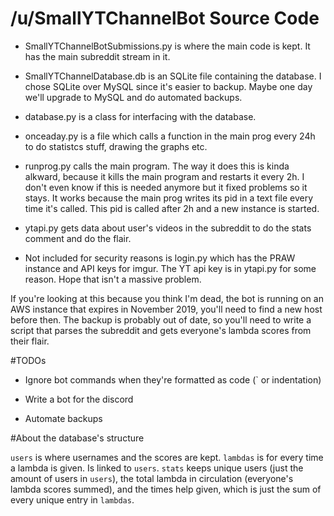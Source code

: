 # /u/SmallYTChannelBot Source Code

- SmallYTChannelBotSubmissions.py is where the main code is kept. It has the
main subreddit stream in it.

- SmallYTChannelDatabase.db is an SQLite file containing the database. I chose
SQLite over MySQL since it's easier to backup. Maybe one day we'll upgrade to
MySQL and do automated backups.

- database.py is a class for interfacing with the database.

- onceaday.py is a file which calls a function in the main prog every 24h
to do statistcs stuff, drawing the graphs etc.

- runprog.py calls the main program. The way it does this is kinda alkward,
because it kills the main program and restarts it every 2h. I don't even know
if this is needed anymore but it fixed problems so it stays. It works because
the main prog writes its pid in a text file every time it's called. This pid
is called after 2h and a new instance is started.

- ytapi.py gets data about user's videos in the subreddit to do the stats comment
and do the flair.

- Not included for security reasons is login.py which has the PRAW instance and
API keys for imgur. The YT api key is in ytapi.py for some reason. Hope that
isn't a massive problem.

If you're looking at this because you think I'm dead, the bot is running on an
AWS instance that expires in November 2019, you'll need to find a new host
before then. The backup is probably out of date, so you'll need to write a script
that parses the subreddit and gets everyone's lambda scores from their flair.

#TODOs

- Ignore bot commands when they're formatted as code (` or indentation)

- Write a bot for the discord

- Automate backups

#About the database's structure

`users` is where usernames and the scores are kept. `lambdas` is for every
time a lambda is given. Is linked to `users`. `stats` keeps unique users (just
the amount of users in `users`), the total lambda in circulation (everyone's
lambda scores summed), and the times help given, which is just the sum of every
unique entry in `lambdas`.
